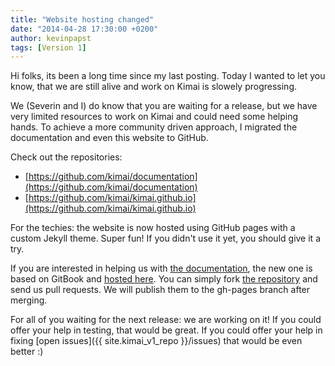 ```yaml
---
title: "Website hosting changed"
date: "2014-04-28 17:30:00 +0200"
author: kevinpapst
tags: [Version 1]
---
```


Hi folks, its been a long time since my last posting.
Today I wanted to let you know, that we are still alive and work on Kimai is slowely progressing.

We (Severin and I) do know that you are waiting for a release, but we have very limited resources to work on Kimai and
could need some helping hands. To achieve a more community driven approach, I migrated the documentation and even this website to GitHub.

Check out the repositories:

- [https://github.com/kimai/documentation](https://github.com/kimai/documentation)
- [https://github.com/kimai/kimai.github.io](https://github.com/kimai/kimai.github.io)

For the techies: the website is now hosted using GitHub pages with a custom Jekyll theme. Super fun!
If you didn't use it yet, you should give it a try.

If you are interested in helping us with [the documentation](http://www.kimai.org/documentation/developer/documentation.html),
the new one is based on GitBook and [hosted here](http://www.kimai.org/documentation/).
You can simply fork [the repository](https://github.com/kimai/documentation) and send us pull requests. We will publish them to the gh-pages branch after merging.

For all of you waiting for the next release: we are working on it! If you could offer your help in testing, that would be great.
If you could offer your help in fixing [open issues]({{ site.kimai_v1_repo }}/issues) that would be even better :)
